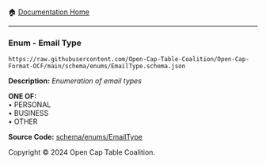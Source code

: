 :house: [Documentation Home](../../../README.md)

---

### Enum - Email Type

`https://raw.githubusercontent.com/Open-Cap-Table-Coalition/Open-Cap-Format-OCF/main/schema/enums/EmailType.schema.json`

**Description:** _Enumeration of email types_

**ONE OF:**</br>&bull; PERSONAL </br>&bull; BUSINESS </br>&bull; OTHER

**Source Code:** [schema/enums/EmailType](../../../../schema/enums/EmailType.schema.json)

Copyright © 2024 Open Cap Table Coalition.
